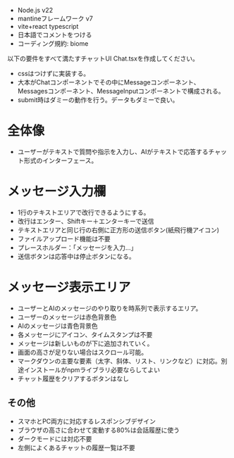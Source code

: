 - Node.js v22
- mantineフレームワーク v7
- vite+react typescript
- 日本語でコメントをつける
- コーディング規約: biome

以下の要件をすべて満たすチャットUI Chat.tsxを作成してください。

- cssはつけずに実装する。
- 大本がChatコンポーネントでその中にMessageコンポーネント、Messagesコンポーネント、MessageInputコンポーネントで構成される。
- submit時はダミーの動作を行う。データもダミーで良い。

# 全体像
- ユーザーがテキストで質問や指示を入力し、AIがテキストで応答するチャット形式のインターフェース。

# メッセージ入力欄
- 1行のテキストエリアで改行できるようにする。
- 改行はエンター、Shiftキー＋エンターキーで送信
- テキストエリアと同じ行の右側に正方形の送信ボタン(紙飛行機アイコン)
- ファイルアップロード機能は不要
- プレースホルダー：「メッセージを入力...」
- 送信ボタンは応答中は停止ボタンになる。

# メッセージ表示エリア

- ユーザーとAIのメッセージのやり取りを時系列で表示するエリア。
- ユーザーのメッセージは赤色背景色
- AIのメッセージは青色背景色
- 各メッセージにアイコン、タイムスタンプは不要
- メッセージは新しいものが下に追加されていく。
- 画面の高さが足りない場合はスクロール可能。
- マークダウンの主要な要素（太字、斜体、リスト、リンクなど）に対応。別途インストールがnpmライブラリ必要ならしてよい
- チャット履歴をクリアするボタンはなし

## その他

- スマホとPC両方に対応するレスポンシブデザイン
- ブラウザの高さに合わせて変動する80%は会話履歴に使う
- ダークモードには対応不要
- 左側によくあるチャットの履歴一覧は不要
